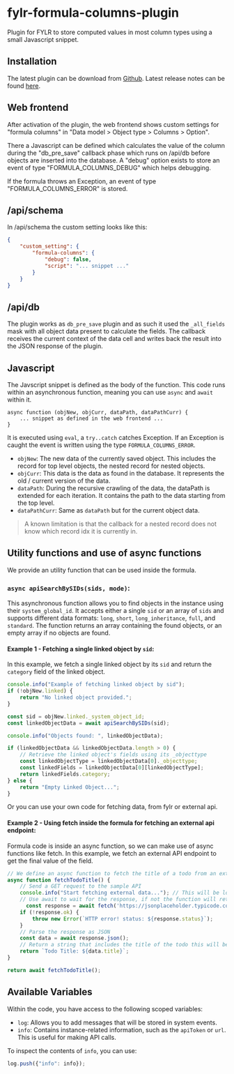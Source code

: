 # fylr-formula-columns-plugin

Plugin for FYLR to store computed values in most column types using a small Javascript snippet.

## Installation

The latest plugin can be download from [Github](https://github.com/programmfabrik/fylr-plugin-formula-columns/releases/latest/download/fylr-plugin-formula-columns.zip). Latest release notes can be found [here](https://github.com/programmfabrik/fylr-plugin-formula-columns/releases).

## Web frontend

After activation of the plugin, the web frontend shows custom settings for "formula columns" in "Data model > Object type > Columns > Option".

There a Javascript can be defined which calculates the value of the column during the "db_pre_save" callback phase which runs on /api/db before objects are inserted into the database. A "debug" option exists to store an event of type "FORMULA_COLUMNS_DEBUG" which helps debugging.

If the formula throws an Exception, an event of type "FORMULA_COLUMNS_ERROR" is stored.

## /api/schema

In /api/schema the custom setting looks like this:

```json
{
    "custom_setting": {
        "formula-columns": {
            "debug": false,
            "script": "... snippet ..."
        }
    }
}
```


## /api/db

The plugin works as `db_pre_save` plugin and as such it used the `_all_fields` mask with all object data present to calculate the fields. The callback receives the current context of the data cell and writes back the result into the JSON response of the plugin.

## Javascript

The Javscript snippet is defined as the body of the function. This code runs within an asynchronous function, meaning you can use `async` and `await` within it.

```
async function (objNew, objCurr, dataPath, dataPathCurr) {
    ... snippet as defined in the web frontend ...
}
```

It is executed using `eval`, a `try..catch` catches Exception. If an Exception is caught the event is written using the type `FORMULA_COLUMNS_ERROR`.

* `objNew`: The new data of the currently saved object. This includes the record for top level objects, the nested record for nested objects.
* `objCurr`: This data is the data as found in the database. It represents the old / current version of the data.
* `dataPath`: During the recursive crawling of the data, the dataPath is extended for each iteration. It contains the path to the data starting from the top level.
* `dataPathCurr`: Same as `dataPath` but for the current object data.

> A known limitation is that the callback for a nested record does not know which record idx it is currently in.

## Utility functions and use of async functions

We provide an utility function that can be used inside the formula.

### `async apiSearchBySIDs(sids, mode)`:

This asynchronous function allows you to find objects in the instance using their `system_global_id`. It accepts either a single `sid` or an array of `sids` and supports different data formats: `long`, `short`, `long_inheritance`, `full`, and `standard`. The function returns an array containing the found objects, or an empty array if no objects are found.

#### Example 1 - Fetching a single linked object by `sid`:
In this example, we fetch a single linked object by its `sid` and return the `category` field of the linked object.
```javascript
console.info("Example of fetching linked object by sid");
if (!objNew.linked) {
    return "No linked object provided.";
}

const sid = objNew.linked._system_object_id;
const linkedObjectData = await apiSearchBySIDs(sid);

console.info("Objects found: ", linkedObjectData);

if (linkedObjectData && linkedObjectData.length > 0) {
    // Retrieve the linked object's fields using its _objecttype
    const linkedObjectType = linkedObjectData[0]._objecttype;
    const linkedFields = linkedObjectData[0][linkedObjectType];
    return linkedFields.category;
} else {
    return "Empty Linked Object...";
}
```
Or you can use your own code for fetching data, from fylr or external api.

#### Example 2 - Using fetch inside the formula for fetching an external api endpoint:
Formula code is inside an async function, so we can make use of async functions like fetch. In this example, we fetch an external API endpoint to get the final value of the field.
```javascript
// We define an async function to fetch the title of a todo from an external API
async function fetchTodoTitle() {
    // Send a GET request to the sample API
    console.info("Start fetching external data..."); // This will be logged in the fylr console
    // Use await to wait for the response, if not the function will return a promise, promises are not supported as return of the formula
      const response = await fetch('https://jsonplaceholder.typicode.com/todos/1');
    if (!response.ok) {
        throw new Error(`HTTP error! status: ${response.status}`);
    }
    // Parse the response as JSON
    const data = await response.json();
    // Return a string that includes the title of the todo this will be used as data for the target formula field
    return `Todo Title: ${data.title}`;
}

return await fetchTodoTitle();

```


## Available Variables

Within the code, you have access to the following scoped variables:

- `log`: Allows you to add messages that will be stored in system events.
- `info`: Contains instance-related information, such as the `apiToken` or `url`. This is useful for making API calls.

To inspect the contents of `info`, you can use:

```javascript
log.push({"info": info});